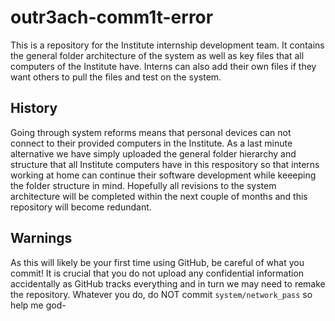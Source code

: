 # outr3ach-comm1t-error

This is a repository for the Institute internship development team. It contains the general folder architecture of the system as well as key files that all computers of the Institute have. Interns can also add their own files if they want others to pull the files and test on the system.

## History

Going through system reforms means that personal devices can not connect to their provided computers in the Institute. As a last minute alternative we have simply uploaded the general folder hierarchy and structure that all Institute computers have in this respository so that interns working at home can continue their software development while keeeping the folder structure in mind. Hopefully all revisions to the system architecture will be completed within the next couple of months and this repository will become redundant.

## Warnings

As this will likely be your first time using GitHub, be careful of what you commit! It is crucial that you do not upload any confidential information accidentally as GitHub tracks everything and in turn we may need to remake the repository.
Whatever you do, do NOT commit `system/network_pass` so help me god-

